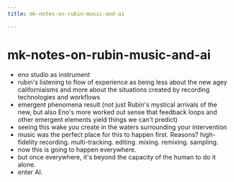 ```yaml
---
title: mk-notes-on-rubin-music-and-ai

---
```


# mk-notes-on-rubin-music-and-ai

- eno studio as instrument
- rubin's listening to flow of experience as being less about the new agey californiaisms and more about the situations created by recording technologies and workflows
- emergent phenomena result (not just Rubin's mystical arrivals of the new, but also Eno's more worked out sense that feedback loops and other emergent elements yield things we can't predict)
- seeing this wake you create in the waters surrounding your intervention
- music was the perfect place for this to happen first. Reasons? high-fidelity recording. multi-tracking. editing. mixing. remixing. sampling.
- now this is going to happen everywhere.
- but once everywhere, it's beyond the capacity of the human to do it alone.
- enter AI.